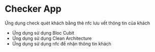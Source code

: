 # Checker App

Ứng dụng check quét khách bằng thẻ nfc lưu vết thông tin của khách

- Ứng dụng sử dụng Bloc Cubit
- Ứng dụng sử dụng Clean Architecture
- Ứng dụng sử dụng nfc để nhận thông tin khách
